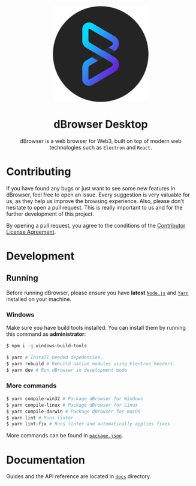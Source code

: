 <p align="center">
  <a href="https://dbrowser.com"><img src="static/icons/icon.png" width="256"></a>
</p>

<div align="center">
  <h1>dBrowser Desktop</h1>


dBrowser is a web browser for Web3, built on top of modern web technologies such as `Electron` and `React`.

</div>

# Contributing

If you have found any bugs or just want to see some new features in dBrowser, feel free to open an issue. Every suggestion is very valuable for us, as they help us improve the browsing experience. Also, please don't hesitate to open a pull request. This is really important to us and for the further development of this project.

By opening a pull request, you agree to the conditions of the [Contributor License Agreement](cla.md).

# Development

## Running

Before running dBrowser, please ensure you have **latest** [`Node.js`](https://nodejs.org/en/) and [`Yarn`](https://classic.yarnpkg.com/en/docs/install/#windows-stable) installed on your machine.

### Windows

Make sure you have build tools installed. You can install them by running this command as **administrator**:

```bash
$ npm i -g windows-build-tools
```

```bash
$ yarn # Install needed depedencies.
$ yarn rebuild # Rebuild native modules using Electron headers.
$ yarn dev # Run dBrowser in development mode
```

### More commands

```bash
$ yarn compile-win32 # Package dBrowser for Windows
$ yarn compile-linux # Package dBrowser for Linux
$ yarn compile-darwin # Package dBrowser for macOS
$ yarn lint # Runs linter
$ yarn lint-fix # Runs linter and automatically applies fixes
```

More commands can be found in [`package.json`](package.json).

# Documentation

Guides and the API reference are located in [`docs`](docs) directory.

